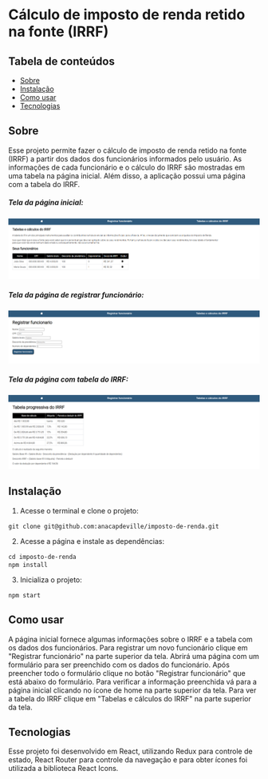 # Cálculo de imposto de renda retido na fonte (IRRF)


## Tabela de conteúdos
  * [Sobre](#Sobre)
  * [Instalação](#instalação)
  * [Como usar](#como-usar)
  * [Tecnologias](#tecnologias)

## Sobre
Esse projeto permite fazer o cálculo de imposto de renda retido na fonte (IRRF) a partir dos dados dos funcionários informados pelo usuário. As informações de cada funcionário e o cálculo do IRRF são mostradas em uma tabela na página inicial. Além disso, a aplicação possui uma página com a tabela do IRRF.

##### Tela da página inicial:
![pagina-inicial](https://github.com/anacapdeville/imposto-de-renda/blob/master/images/pagina-inicial.png?raw=true)
##### Tela da página de registrar funcionário:
![pagina-registrar](https://github.com/anacapdeville/imposto-de-renda/blob/master/images/registrar.png?raw=true)
##### Tela da página com tabela do IRRF:
![pagina-tabela](https://github.com/anacapdeville/imposto-de-renda/blob/master/images/tabela2.png?raw=true)

## Instalação
1. Acesse o terminal e clone o projeto:

```
git clone git@github.com:anacapdeville/imposto-de-renda.git
```

2. Acesse a página e instale as dependências:
```
cd imposto-de-renda
npm install
```

3. Inicializa o projeto:
```
npm start
```

## Como usar
A página inicial fornece algumas informações sobre o IRRF e a tabela com os dados dos funcionários. Para registrar um novo funcionário clique em "Registrar funcionário" na parte superior da tela. Abrirá uma página com um formulário para ser preenchido com os dados do funcionário. Após preencher todo o formulário clique no botão "Registrar funcionário" que está abaixo do formulário. Para verificar a informação preenchida vá para a página inicial clicando no ícone de home na parte superior da tela. Para ver a tabela do IRRF clique em "Tabelas e cálculos do IRRF" na parte superior da tela.
## Tecnologias
Esse projeto foi desenvolvido em React, utilizando Redux para controle de estado, React Router para controle da navegação e para obter ícones foi utilizada a biblioteca React Icons.